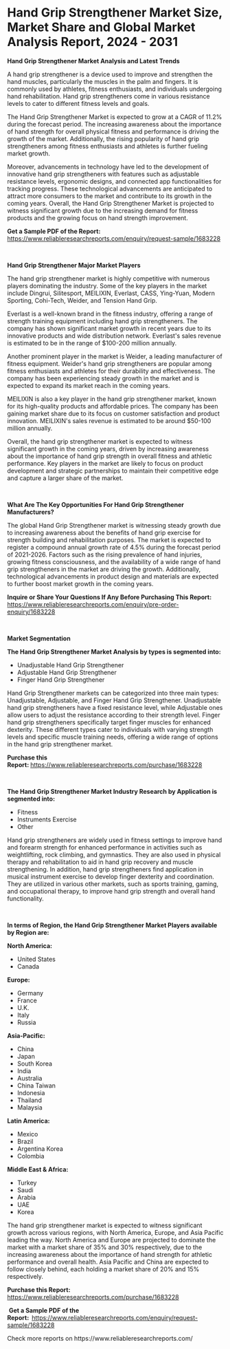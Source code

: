 <p><h1>Hand Grip Strengthener Market Size, Market Share and Global Market Analysis Report, 2024 - 2031</h1></p><p><strong>Hand Grip Strengthener Market Analysis and Latest Trends</strong></p>
<p><p>A hand grip strengthener is a device used to improve and strengthen the hand muscles, particularly the muscles in the palm and fingers. It is commonly used by athletes, fitness enthusiasts, and individuals undergoing hand rehabilitation. Hand grip strengtheners come in various resistance levels to cater to different fitness levels and goals.</p><p>The Hand Grip Strengthener Market is expected to grow at a CAGR of 11.2% during the forecast period. The increasing awareness about the importance of hand strength for overall physical fitness and performance is driving the growth of the market. Additionally, the rising popularity of hand grip strengtheners among fitness enthusiasts and athletes is further fueling market growth.</p><p>Moreover, advancements in technology have led to the development of innovative hand grip strengtheners with features such as adjustable resistance levels, ergonomic designs, and connected app functionalities for tracking progress. These technological advancements are anticipated to attract more consumers to the market and contribute to its growth in the coming years. Overall, the Hand Grip Strengthener Market is projected to witness significant growth due to the increasing demand for fitness products and the growing focus on hand strength improvement.</p></p>
<p><strong>Get a Sample PDF of the Report:&nbsp;</strong> <a href="https://www.reliableresearchreports.com/enquiry/request-sample/1683228">https://www.reliableresearchreports.com/enquiry/request-sample/1683228</a></p>
<p>&nbsp;</p>
<p><strong>Hand Grip Strengthener Major Market Players</strong></p>
<p><p>The hand grip strengthener market is highly competitive with numerous players dominating the industry. Some of the key players in the market include Dingrui, Silitesport, MEILIXIN, Everlast, CASS, Ying-Yuan, Modern Sporting, Cohi-Tech, Weider, and Tension Hand Grip.</p><p>Everlast is a well-known brand in the fitness industry, offering a range of strength training equipment including hand grip strengtheners. The company has shown significant market growth in recent years due to its innovative products and wide distribution network. Everlast's sales revenue is estimated to be in the range of $100-200 million annually.</p><p>Another prominent player in the market is Weider, a leading manufacturer of fitness equipment. Weider's hand grip strengtheners are popular among fitness enthusiasts and athletes for their durability and effectiveness. The company has been experiencing steady growth in the market and is expected to expand its market reach in the coming years.</p><p>MEILIXIN is also a key player in the hand grip strengthener market, known for its high-quality products and affordable prices. The company has been gaining market share due to its focus on customer satisfaction and product innovation. MEILIXIN's sales revenue is estimated to be around $50-100 million annually.</p><p>Overall, the hand grip strengthener market is expected to witness significant growth in the coming years, driven by increasing awareness about the importance of hand grip strength in overall fitness and athletic performance. Key players in the market are likely to focus on product development and strategic partnerships to maintain their competitive edge and capture a larger share of the market.</p></p>
<p>&nbsp;</p>
<p><strong>What Are The Key Opportunities For Hand Grip Strengthener Manufacturers?</strong></p>
<p><p>The global Hand Grip Strengthener market is witnessing steady growth due to increasing awareness about the benefits of hand grip exercise for strength building and rehabilitation purposes. The market is expected to register a compound annual growth rate of 4.5% during the forecast period of 2021-2026. Factors such as the rising prevalence of hand injuries, growing fitness consciousness, and the availability of a wide range of hand grip strengtheners in the market are driving the growth. Additionally, technological advancements in product design and materials are expected to further boost market growth in the coming years.</p></p>
<p><strong>Inquire or Share Your Questions If Any Before Purchasing This Report:</strong> <a href="https://www.reliableresearchreports.com/enquiry/pre-order-enquiry/1683228">https://www.reliableresearchreports.com/enquiry/pre-order-enquiry/1683228</a></p>
<p>&nbsp;</p>
<p><strong>Market Segmentation</strong></p>
<p><strong>The Hand Grip Strengthener Market Analysis by types is segmented into:</strong></p>
<p><ul><li>Unadjustable Hand Grip Strengthener</li><li>Adjustable Hand Grip Strengthener</li><li>Finger Hand Grip Strengthener</li></ul></p>
<p><p>Hand Grip Strengthener markets can be categorized into three main types: Unadjustable, Adjustable, and Finger Hand Grip Strengthener. Unadjustable hand grip strengtheners have a fixed resistance level, while Adjustable ones allow users to adjust the resistance according to their strength level. Finger hand grip strengtheners specifically target finger muscles for enhanced dexterity. These different types cater to individuals with varying strength levels and specific muscle training needs, offering a wide range of options in the hand grip strengthener market.</p></p>
<p><strong>Purchase this Report:&nbsp;</strong><a href="https://www.reliableresearchreports.com/purchase/1683228">https://www.reliableresearchreports.com/purchase/1683228</a></p>
<p>&nbsp;</p>
<p><strong>The Hand Grip Strengthener Market Industry Research by Application is segmented into:</strong></p>
<p><ul><li>Fitness</li><li>Instruments Exercise</li><li>Other</li></ul></p>
<p><p>Hand grip strengtheners are widely used in fitness settings to improve hand and forearm strength for enhanced performance in activities such as weightlifting, rock climbing, and gymnastics. They are also used in physical therapy and rehabilitation to aid in hand grip recovery and muscle strengthening. In addition, hand grip strengtheners find application in musical instrument exercise to develop finger dexterity and coordination. They are utilized in various other markets, such as sports training, gaming, and occupational therapy, to improve hand grip strength and overall hand functionality.</p></p>
<p>&nbsp;</p>
<p><strong>In terms of Region, the Hand Grip Strengthener Market Players available by Region are:</strong></p>
<p>
    <p> <strong> North America: </strong>
        <ul>
            <li>United States</li>
            <li>Canada</li>
        </ul>
        </p> 
    <p> <strong> Europe: </strong>
        <ul>
            <li>Germany</li>
            <li>France</li>
            <li>U.K.</li>
            <li>Italy</li>
            <li>Russia</li>
        </ul>
        </p> 
    <p> <strong> Asia-Pacific: </strong>
        <ul>
            <li>China</li>
            <li>Japan</li>
            <li>South Korea</li>
            <li>India</li>
            <li>Australia</li>
            <li>China Taiwan</li>
            <li>Indonesia</li>
            <li>Thailand</li>
            <li>Malaysia</li>
        </ul>
        </p> 
    <p> <strong> Latin America: </strong>
        <ul>
            <li>Mexico</li>
            <li>Brazil</li>
            <li>Argentina Korea</li>
            <li>Colombia</li>
        </ul>
        </p> 
    <p> <strong> Middle East & Africa: </strong>
        <ul>
            <li>Turkey</li>
            <li>Saudi</li>
            <li>Arabia</li>
            <li>UAE</li>
            <li>Korea</li>
        </ul>
    </p>
    </p>
<p><p>The hand grip strengthener market is expected to witness significant growth across various regions, with North America, Europe, and Asia Pacific leading the way. North America and Europe are projected to dominate the market with a market share of 35% and 30% respectively, due to the increasing awareness about the importance of hand strength for athletic performance and overall health. Asia Pacific and China are expected to follow closely behind, each holding a market share of 20% and 15% respectively.</p></p>
<p><strong>Purchase this Report: </strong><a href="https://www.reliableresearchreports.com/purchase/1683228">https://www.reliableresearchreports.com/purchase/1683228</a></p>
<p>&nbsp;<strong>Get a Sample PDF of the Report:&nbsp;&nbsp;</strong><a href="https://www.reliableresearchreports.com/enquiry/request-sample/1683228">https://www.reliableresearchreports.com/enquiry/request-sample/1683228</a></p>
<p><strong></strong></p>
<p>Check more reports on https://www.reliableresearchreports.com/</p>